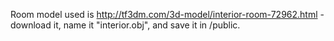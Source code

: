 Room model used is http://tf3dm.com/3d-model/interior-room-72962.html - download it, name it "interior.obj", and save it in /public.
